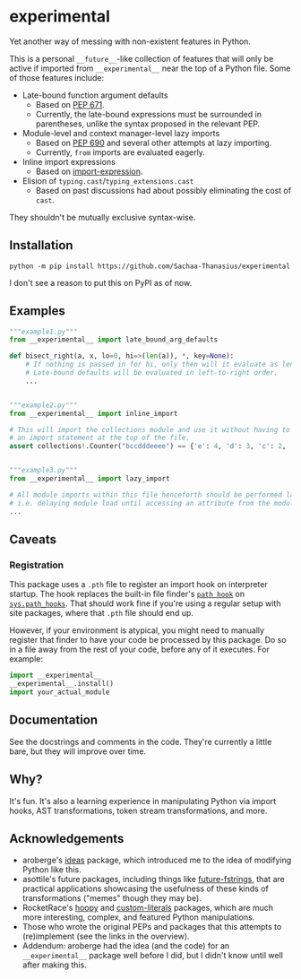 # experimental
Yet another way of messing with non-existent features in Python.

This is a personal `__future__`-like collection of features that will only be active if imported from `__experimental__` near the top of a Python file. Some of those features include:

- Late-bound function argument defaults
    - Based on [PEP 671](https://peps.python.org/pep-0671/).
    - Currently, the late-bound expressions must be surrounded in parentheses, unlike the syntax proposed in the relevant PEP.
- Module-level and context manager-level lazy imports
    - Based on [PEP 690](https://peps.python.org/pep-0690/) and several other attempts at lazy importing.
    - Currently, `from` imports are evaluated eagerly.
- Inline import expressions
    - Based on [import-expression](https://github.com/ioistired/import-expression-parser).
- Elision of `typing.cast`/`typing_extensions.cast`
    - Based on past discussions had about possibly eliminating the cost of `cast`.

They shouldn't be mutually exclusive syntax-wise.


## Installation
```shell
python -m pip install https://github.com/Sachaa-Thanasius/experimental
```
I don't see a reason to put this on PyPI as of now.


## Examples
```py
"""example1.py"""
from __experimental__ import late_bound_arg_defaults

def bisect_right(a, x, lo=0, hi=>(len(a)), *, key=None):
    # If nothing is passed in for hi, only then will it evaluate as len(a).
    # Late-bound defaults will be evaluated in left-to-right order.
    ...


"""example2.py"""
from __experimental__ import inline_import

# This will import the collections module and use it without having to place
# an import statement at the top of the file.
assert collections!.Counter("bccdddeeee") == {'e': 4, 'd': 3, 'c': 2, 'b': 1}


"""example3.py"""
from __experimental__ import lazy_import

# All module imports within this file henceforth should be performed lazily,
# i.e. delaying module load until accessing an attribute from the module.
...
```


## Caveats
### Registration
This package uses a `.pth` file to register an import hook on interpreter startup. The hook replaces the built-in file finder's [`path hook`](https://docs.python.org/3/library/importlib.html#importlib.machinery.FileFinder.path_hook) on [`sys.path_hooks`](https://docs.python.org/3/library/sys.html#sys.path_hooks). That should work fine if you're using a regular setup with site packages, where that `.pth` file should end up.

However, if your environment is atypical, you might need to manually register that finder to have your code be processed by this package. Do so in a file away from the rest of your code, before any of it executes. For example:

```py
import __experimental__
__experimental__.install()
import your_actual_module
```


## Documentation
See the docstrings and comments in the code. They're currently a little bare, but they will improve over time.


## Why?
It's fun. It's also a learning experience in manipulating Python via import hooks, AST transformations, token stream transformations, and more.


## Acknowledgements
- aroberge's [ideas](https://github.com/aroberge/ideas) package, which introduced me to the idea of modifying Python like this.
- asottile's future packages, including things like [future-fstrings](https://github.com/asottile-archive/future-fstrings), that are practical applications showcasing the usefulness of these kinds of transformations ("memes" though they may be).
- RocketRace's [hoopy](https://github.com/RocketRace/hoopy) and [custom-literals](https://github.com/RocketRace/custom-literals) packages, which are much more interesting, complex, and featured Python manipulations.
- Those who wrote the original PEPs and packages that this attempts to (re)implement (see the links in the overview).
- Addendum: aroberge had the idea (and the code) for an `__experimental__` package well before I did, but I didn't know until well after making this.
